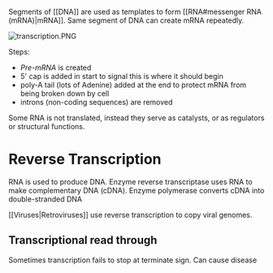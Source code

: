 Segments of [[DNA]] are used as templates to form [[RNA#messenger RNA (mRNA)|mRNA]].
Same segment of DNA can create mRNA repeatedly.

![transcription.PNG](transcription.png)

Steps:

* *Pre-mRNA* is created
* 5' cap is added in start to signal this is where it should begin
* poly-A tail (lots of Adenine) added at the end to protect mRNA from being broken down by cell
* introns (non-coding sequences) are removed

Some RNA is not translated, instead they serve as catalysts, or as regulators or structural functions.

# Reverse Transcription

RNA is used to produce DNA.
Enzyme reverse transcriptase uses RNA to make complementary DNA (cDNA).
Enzyme polymerase converts cDNA into double-stranded DNA

[[Viruses|Retroviruses]] use reverse transcription to copy viral genomes.

## Transcriptional read through

Sometimes transcription fails to stop at terminate sign.
Can cause disease
